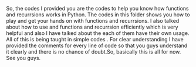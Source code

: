 So, the codes I provided you are the codes to help you know how functions and recurrsions works in Python. The codes in this folder shows you how to play and get your hands on with functions and recurrsions. I also talked about how to use and functions and recurrsion efficiently which is very helpful and also I have talked about the each of them have their own usage. All of this is being taught in simple codes . For clear understanding I have provided the comments for every line of code so that you guys understand it clearly and there is no chance of doubt.So, basically this is all for now. See you guys.
